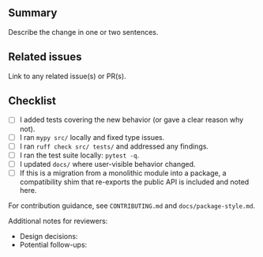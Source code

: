 <!-- Please describe the change and why it matters. Use the checklist below to help reviewers. -->

## Summary

Describe the change in one or two sentences.

## Related issues

Link to any related issue(s) or PR(s).

## Checklist

- [ ] I added tests covering the new behavior (or gave a clear reason why not).
- [ ] I ran `mypy src/` locally and fixed type issues.
- [ ] I ran `ruff check src/ tests/` and addressed any findings.
- [ ] I ran the test suite locally: `pytest -q`.
- [ ] I updated `docs/` where user-visible behavior changed.
- [ ] If this is a migration from a monolithic module into a package, a compatibility shim that re-exports the public API is included and noted here.

For contribution guidance, see `CONTRIBUTING.md` and `docs/package-style.md`.

Additional notes for reviewers:
- Design decisions:
- Potential follow-ups:
